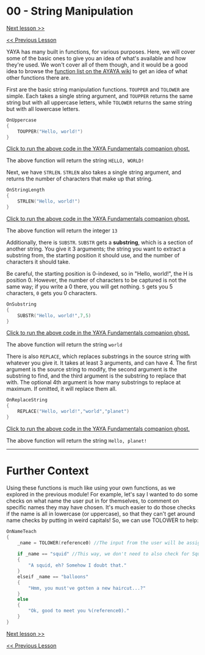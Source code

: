 # 00 - String Manipulation

[Next lesson >>]()

[<< Previous Lesson]()

YAYA has many built in functions, for various purposes. Here, we will cover some of the basic ones to give you an idea of what's available and how they're used. We won't cover all of them though, and it would be a good idea to browse the [function list on the AYAYA wiki](https://emily.shillest.net/ayaya/index.php?%E3%83%9E%E3%83%8B%E3%83%A5%E3%82%A2%E3%83%AB/%E9%96%A2%E6%95%B0%E7%94%A8%E9%80%94%E5%88%A5%E4%B8%80%E8%A6%A7#o39fd008) to get an idea of what other functions there are.


First are the basic string manipulation functions. `TOUPPER` and `TOLOWER` are simple. Each takes a single string argument, and `TOUPPER` returns the same string but with all uppercase letters, while `TOLOWER` returns the same string but with all lowercase letters.

```c
OnUppercase
{
	TOUPPER("Hello, world!")
}
```

[Click to run the above code in the YAYA Fundamentals companion ghost.](https://zichqec.github.io/s-the-skeleton/jump.html?url=x-ukagaka-link%3Atype%3Devent%26ghost%3DYAYA%20Fundamentals%26info%3DOnExample.M5.L0.Uppercase)

The above function will return the string `HELLO, WORLD!`

Next, we have `STRLEN`. `STRLEN` also takes a single string argument, and returns the number of characters that make up that string.

```c
OnStringLength
{
	STRLEN("Hello, world!")
}
```

[Click to run the above code in the YAYA Fundamentals companion ghost.](https://zichqec.github.io/s-the-skeleton/jump.html?url=x-ukagaka-link%3Atype%3Devent%26ghost%3DYAYA%20Fundamentals%26info%3DOnExample.M5.L0.StringLength)

The above function will return the integer `13`

Additionally, there is `SUBSTR`. `SUBSTR` gets a **substring**, which is a section of another string. You give it 3 arguments; the string you want to extract a substring from, the starting position it should use, and the number of characters it should take.

Be careful, the starting position is 0-indexed, so in "Hello, world!", the H is position 0. However, the number of characters to be captured is not the same way; if you write a 0 there, you will get nothing. `5` gets you 5 characters, `0` gets you 0 characters. 

```c
OnSubstring
{
	SUBSTR("Hello, world!",7,5)
}
```

[Click to run the above code in the YAYA Fundamentals companion ghost.](https://zichqec.github.io/s-the-skeleton/jump.html?url=x-ukagaka-link%3Atype%3Devent%26ghost%3DYAYA%20Fundamentals%26info%3DOnExample.M5.L0.Substring)

The above function will return the string `world`

There is also `REPLACE`, which replaces substrings in the source string with whatever you give it. It takes at least 3 arguments, and can have 4. The first argument is the source string to modify, the second argument is the substring to find, and the third argument is the substring to replace that with. The optional 4th argument is how many substrings to replace at maximum. If omitted, it will replace them all.

```c
OnReplaceString
{
	REPLACE("Hello, world!","world","planet")
}
```

[Click to run the above code in the YAYA Fundamentals companion ghost.](https://zichqec.github.io/s-the-skeleton/jump.html?url=x-ukagaka-link%3Atype%3Devent%26ghost%3DYAYA%20Fundamentals%26info%3DOnExample.M5.L0.ReplaceString)

The above function will return the string `Hello, planet!`

---

# Further Context

Using these functions is much like using your own functions, as we explored in the previous module! For example, let's say I wanted to do some checks on what name the user put in for themselves, to comment on specific names they may have chosen. It's much easier to do those checks if the name is all in lowercase (or uppercase), so that they can't get around name checks by putting in weird capitals! So, we can use TOLOWER to help:

```c
OnNameTeach
{
	_name = TOLOWER(reference0) //The input from the user will be assigned to _name, but it will be in all lowercase
	
	if _name == "squid" //This way, we don't need to also check for Squid, SQUID, sQuid, sQUid, SqUid... etc.
	{
		"A squid, eh? Somehow I doubt that."
	}
	elseif _name == "balloons"
	{
		"Hmm, you must've gotten a new haircut...?"
	}
	else
	{
		"Ok, good to meet you %(reference0)."
	}
}
```

[Next lesson >>]()

[<< Previous Lesson]()